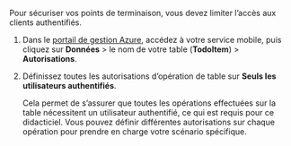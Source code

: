 
Pour sécuriser vos points de terminaison, vous devez limiter l’accès aux clients authentifiés.

1. Dans le [portail de gestion Azure](https://manage.windowsazure.com/), accédez à votre service mobile, puis cliquez sur **Données** > le nom de votre table (**TodoItem**) > **Autorisations**. 

2. Définissez toutes les autorisations d’opération de table sur **Seuls les utilisateurs authentifiés**.

	 Cela permet de s’assurer que toutes les opérations effectuées sur la table nécessitent un utilisateur authentifié, ce qui est requis pour ce didacticiel. Vous pouvez définir différentes autorisations sur chaque opération pour prendre en charge votre scénario spécifique.

<!---HONumber=Nov15_HO4-->